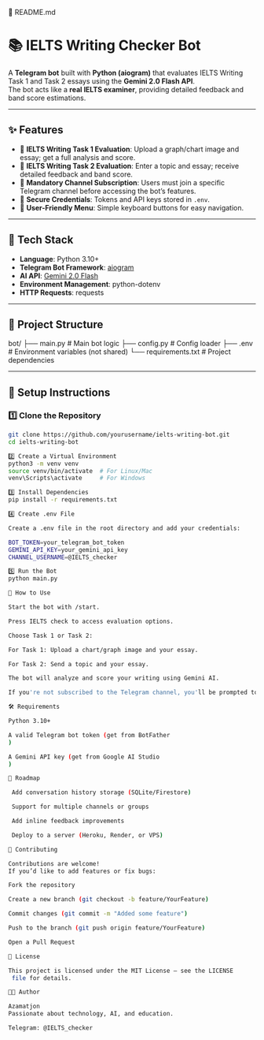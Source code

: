📄 README.md
# 📚 IELTS Writing Checker Bot  

A **Telegram bot** built with **Python (aiogram)** that evaluates IELTS Writing Task 1 and Task 2 essays using the **Gemini 2.0 Flash API**.  
The bot acts like a **real IELTS examiner**, providing detailed feedback and band score estimations.  

---

## ✨ Features
- 📝 **IELTS Writing Task 1 Evaluation**: Upload a graph/chart image and essay; get a full analysis and score.  
- 📝 **IELTS Writing Task 2 Evaluation**: Enter a topic and essay; receive detailed feedback and band score.  
- 🔐 **Mandatory Channel Subscription**: Users must join a specific Telegram channel before accessing the bot’s features.  
- 🔑 **Secure Credentials**: Tokens and API keys stored in `.env`.  
- 📱 **User-Friendly Menu**: Simple keyboard buttons for easy navigation.

---

## 🚀 Tech Stack
- **Language**: Python 3.10+  
- **Telegram Bot Framework**: [aiogram](https://docs.aiogram.dev/)  
- **AI API**: [Gemini 2.0 Flash](https://ai.google.dev/gemini-api)  
- **Environment Management**: python-dotenv  
- **HTTP Requests**: requests  

---

## 📂 Project Structure


bot/
├── main.py # Main bot logic
├── config.py # Config loader
├── .env # Environment variables (not shared)
└── requirements.txt # Project dependencies


---

## 🔑 Setup Instructions

### 1️⃣ Clone the Repository
```bash
git clone https://github.com/yourusername/ielts-writing-bot.git
cd ielts-writing-bot

2️⃣ Create a Virtual Environment
python3 -m venv venv
source venv/bin/activate  # For Linux/Mac
venv\Scripts\activate     # For Windows

3️⃣ Install Dependencies
pip install -r requirements.txt

4️⃣ Create .env File

Create a .env file in the root directory and add your credentials:

BOT_TOKEN=your_telegram_bot_token
GEMINI_API_KEY=your_gemini_api_key
CHANNEL_USERNAME=@IELTS_checker

5️⃣ Run the Bot
python main.py

🤖 How to Use

Start the bot with /start.

Press IELTS check to access evaluation options.

Choose Task 1 or Task 2:

For Task 1: Upload a chart/graph image and your essay.

For Task 2: Send a topic and your essay.

The bot will analyze and score your writing using Gemini AI.

If you're not subscribed to the Telegram channel, you'll be prompted to join.

🛠️ Requirements

Python 3.10+

A valid Telegram bot token (get from BotFather
)

A Gemini API key (get from Google AI Studio
)

📌 Roadmap

 Add conversation history storage (SQLite/Firestore)

 Support for multiple channels or groups

 Add inline feedback improvements

 Deploy to a server (Heroku, Render, or VPS)

🤝 Contributing

Contributions are welcome!
If you’d like to add features or fix bugs:

Fork the repository

Create a new branch (git checkout -b feature/YourFeature)

Commit changes (git commit -m "Added some feature")

Push to the branch (git push origin feature/YourFeature)

Open a Pull Request

📜 License

This project is licensed under the MIT License – see the LICENSE
 file for details.

👨‍💻 Author

Azamatjon
Passionate about technology, AI, and education.

Telegram: @IELTS_checker
